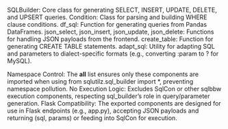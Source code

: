 SQLBuilder: Core class for generating SELECT, INSERT, UPDATE, DELETE, and UPSERT queries.
Condition: Class for parsing and building WHERE clause conditions.
df_sql: Function for generating queries from Pandas DataFrames.
json_select, json_insert, json_update, json_delete: Functions for handling JSON payloads from the frontend.
create_table: Function for generating CREATE TABLE statements.
adapt_sql: Utility for adapting SQL and parameters to dialect-specific formats (e.g., converting :param to ? for MySQL).

Namespace Control: The __all__ list ensures only these components are imported when using from sqlutilz.sql_builder import *, preventing namespace pollution.
No Execution Logic: Excludes SqlCon or other sqlbbw execution components, respecting sql_builder’s role in query/parameter generation.
Flask Compatibility: The exported components are designed for use in Flask endpoints (e.g., app.py), accepting JSON payloads and returning (sql, params) or feeding into SqlCon for execution.